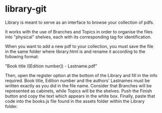 # library-git
Library is meant to serve as an interface to browse your collection of pdfs.

It works with the use of Branches and Topics in order to organise the files into "physical" shelves, each with its corresponding tag
for identification.

When you want to add a new pdf to your collection, you must save the file in the same folder where library.html is and rename it
according to the following format:

"Book title ([Edition number]) - Lastname.pdf"

Then, open the register option at the bottom of the Library and fill in the info required. Book title, Edition number and the authors'
Lastnames must be written exactly as you did in the file name. Consider that Branches will be represented as cabinets, while Topics
will be the shelves. Push the Finish button and copy the text which appears in the white box. Finally, paste that code into the
books.js file found in the assets folder within the Library folder.
